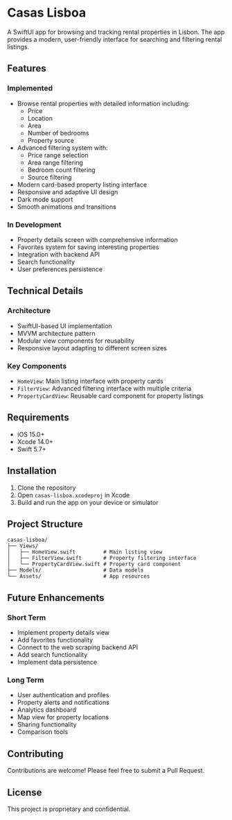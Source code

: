 # Casas Lisboa

A SwiftUI app for browsing and tracking rental properties in Lisbon. The app provides a modern, user-friendly interface for searching and filtering rental listings.

## Features

### Implemented
- Browse rental properties with detailed information including:
  - Price
  - Location
  - Area
  - Number of bedrooms
  - Property source
- Advanced filtering system with:
  - Price range selection
  - Area range filtering
  - Bedroom count filtering
  - Source filtering
- Modern card-based property listing interface
- Responsive and adaptive UI design
- Dark mode support
- Smooth animations and transitions

### In Development
- Property details screen with comprehensive information
- Favorites system for saving interesting properties
- Integration with backend API
- Search functionality
- User preferences persistence

## Technical Details

### Architecture
- SwiftUI-based UI implementation
- MVVM architecture pattern
- Modular view components for reusability
- Responsive layout adapting to different screen sizes

### Key Components
- `HomeView`: Main listing interface with property cards
- `FilterView`: Advanced filtering interface with multiple criteria
- `PropertyCardView`: Reusable card component for property listings

## Requirements

- iOS 15.0+
- Xcode 14.0+
- Swift 5.7+

## Installation

1. Clone the repository
2. Open `casas-lisboa.xcodeproj` in Xcode
3. Build and run the app on your device or simulator

## Project Structure

```
casas-lisboa/
├── Views/
│   ├── HomeView.swift         # Main listing view
│   ├── FilterView.swift       # Property filtering interface
│   └── PropertyCardView.swift # Property card component
├── Models/                    # Data models
└── Assets/                    # App resources
```

## Future Enhancements

### Short Term
- Implement property details view
- Add favorites functionality
- Connect to the web scraping backend API
- Add search functionality
- Implement data persistence

### Long Term
- User authentication and profiles
- Property alerts and notifications
- Analytics dashboard
- Map view for property locations
- Sharing functionality
- Comparison tools

## Contributing

Contributions are welcome! Please feel free to submit a Pull Request.

## License

This project is proprietary and confidential. 